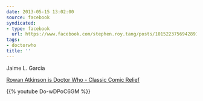 ```yaml
---
date: 2013-05-15 13:02:00
source: facebook
syndicated:
- type: facebook
  url: https://www.facebook.com/stephen.roy.tang/posts/10152237569428912
tags:
- doctorwho
title: ''
---
```


Jaime L. Garcia

[Rowan Atkinson is Doctor Who - Classic Comic Relief](https://www.youtube.com/watch?v=Do-wDPoC6GM)



{{% youtube Do-wDPoC6GM %}}